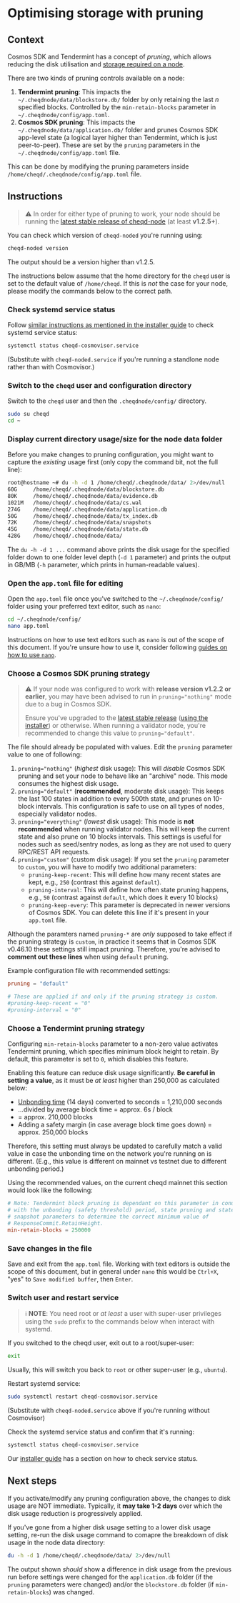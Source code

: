 # Optimising storage with pruning

## Context

Cosmos SDK and Tendermint has a concept of *pruning*, which allows reducing the disk utilisation and [storage required on a node](../setup-and-configure/requirements.md).

There are two kinds of pruning controls available on a node:

1. **Tendermint pruning**: This impacts the `~/.cheqdnode/data/blockstore.db/` folder by only retaining the last *n* specified blocks. Controlled by the `min-retain-blocks` parameter in `~/.cheqdnode/config/app.toml`.
2. **Cosmos SDK pruning**: This impacts the `~/.cheqdnode/data/application.db/` folder and prunes Cosmos SDK app-level state (a logical layer higher than Tendermint, which is just peer-to-peer). These are set by the `pruning` parameters in the `~/.cheqdnode/config/app.toml` file.

This can be done by modifying the pruning parameters inside `/home/cheqd/.cheqdnode/config/app.toml` file.
  
## Instructions

> ⚠️ In order for either type of pruning to work, your node should be running the [latest stable release of cheqd-node](https://github.com/cheqd/cheqd-node/releases/latest) (at least **v1.2.5+**).

You can check which version of `cheqd-noded` you're running using:

```bash
cheqd-noded version
```

The output should be a version higher than v1.2.5.

The instructions below assume that the home directory for the `cheqd` user is set to the default value of `/home/cheqd`. If this is *not* the case for your node, please modify the commands below to the correct path.

### Check systemd service status

Follow [similar instructions as mentioned in the installer guide](../setup-and-configure/README.md) to check systemd service status:

```bash
systemctl status cheqd-cosmovisor.service
```

(Substitute with `cheqd-noded.service` if you're running a standlone node rather than with Cosmovisor.)

### Switch to the `cheqd` user and configuration directory

Switch to the `cheqd` user and then the `.cheqdnode/config/` directory.

```bash
sudo su cheqd
cd ~
```

### Display current directory usage/size for the node data folder

Before you make changes to pruning configuration, you might want to capture the *existing* usage first (only copy the command bit, not the full line):

```bash
root@hostname ~# du -h -d 1 /home/cheqd/.cheqdnode/data/ 2>/dev/null
60G     /home/cheqd/.cheqdnode/data/blockstore.db
80K     /home/cheqd/.cheqdnode/data/evidence.db
1021M   /home/cheqd/.cheqdnode/data/cs.wal
274G    /home/cheqd/.cheqdnode/data/application.db
50G     /home/cheqd/.cheqdnode/data/tx_index.db
72K     /home/cheqd/.cheqdnode/data/snapshots
45G     /home/cheqd/.cheqdnode/data/state.db
428G    /home/cheqd/.cheqdnode/data/
```

The `du -h -d 1 ...` command above prints the disk usage for the specified folder down to one folder level depth (`-d 1` parameter) and prints the output in GB/MB (`-h` parameter, which prints in human-readable values).

### Open the `app.toml` file for editing

Open the `app.toml` file once you've switched to the `~/.cheqdnode/config/` folder using your preferred text editor, such as `nano`:

```bash
cd ~/.cheqdnode/config/
nano app.toml
```

Instructions on how to use text editors such as `nano` is out of the scope of this document. If you're unsure how to use it, consider following [guides on how to use `nano`](https://serverpilot.io/docs/how-to-use-nano-to-edit-files/).

### Choose a Cosmos SDK pruning strategy

> ⚠️ If your node was configured to work with **release version v1.2.2 or earlier**, you may have been advised to run in `pruning="nothing"` mode due to a bug in Cosmos SDK.
>
> Ensure you've upgraded to the [latest stable release](https://github.com/cheqd/cheqd-node/releases/latest) ([using the installer](../setup-and-configure/README.md)) or otherwise. When running a validator node, you're recommended to change this value to `pruning="default"`.

The file should already be populated with values. Edit the `pruning` parameter value to one of following:

1. `pruning="nothing"` (*highest* disk usage): This will *disable* Cosmos SDK pruning and set your node to behave like an "archive" node. This mode consumes the highest disk usage.
2. `pruning="default"` (**recommended**, moderate disk usage): This keeps the last 100 states in addition to every 500th state, and prunes on 10-block intervals. This configuration is safe to use on all types of nodes, especially validator nodes.
3. `pruning="everything"` (*lowest* disk usage): This mode is **not recommended** when running validator nodes. This will keep the current state and also prune on 10 blocks intervals. This settings is useful for nodes such as seed/sentry nodes, as long as they are not used to query RPC/REST API requests.
4. `pruning="custom"` (custom disk usage): If you set the `pruning` parameter to `custom`, you will have to modify two additional parameters:
   * `pruning-keep-recent`: This will define how many recent states are kept, e.g., `250` (contrast this against `default`).
   * `pruning-interval`: This will define how often state pruning happens, e.g., `50` (contrast against `default`, which does it every 10 blocks)
   * `pruning-keep-every`: This parameter is deprecated in newer versions of Cosmos SDK. You can delete this line if it's present in your `app.toml` file.

Although the paramters named `pruning-*` are *only* supposed to take effect if the pruning strategy is `custom`, in practice it seems that in Cosmos SDK v0.46.10 these settings still impact pruning. Therefore, you're advised to **comment out these lines** when using `default` pruning.

Example configuration file with recommended settings:

```toml
pruning = "default"

# These are applied if and only if the pruning strategy is custom.
#pruning-keep-recent = "0"
#pruning-interval = "0"
```

### Choose a Tendermint pruning strategy

Configuring `min-retain-blocks` parameter to a non-zero value activates Tendermint pruning, which specifies minimum block height to retain. By default, this parameter is set to `0`, which disables this feature.

Enabling this feature can reduce disk usage significantly. **Be careful in setting a value**, as it must be *at least* higher than 250,000 as calculated below:

* [Unbonding time](../../architecture/adr-list/adr-005-genesis-parameters.md) (14 days) converted to seconds = 1,210,000 seconds
* ...divided by average block time = approx. 6s / block
* = approx. 210,000 blocks
* Adding a safety margin (in case average block time goes down) = approx. 250,000 blocks

Therefore, this setting must always be updated to carefully match a valid value in case the unbonding time on the network you're running on is different. (E.g., this value is different on mainnet vs testnet due to different unbonding period.)

Using the recommended values, on the current cheqd mainnet this section would look like the following:

```toml
# Note: Tendermint block pruning is dependant on this parameter in conunction
# with the unbonding (safety threshold) period, state pruning and state sync
# snapshot parameters to determine the correct minimum value of
# ResponseCommit.RetainHeight.
min-retain-blocks = 250000
```

### Save changes in the file

Save and exit from the `app.toml` file. Working with text editors is outside the scope of this document, but in general under `nano` this would be `Ctrl+X`, "yes" to `Save modified buffer`, then `Enter`.

### Switch user and restart service

> ℹ️ **NOTE**: You need root or *at least* a user with super-user privileges using the `sudo` prefix to the commands below when interact with systemd.

If you switched to the cheqd user, exit out to a root/super-user:

```bash
exit
```

Usually, this will switch you back to `root` or other super-user (e.g., `ubuntu`).

Restart systemd service:

```bash
sudo systemctl restart cheqd-cosmovisor.service
```

(Substitute with `cheqd-noded.service` above if you're running without Cosmovisor)

Check the systemd service status and confirm that it's running:

```bash
systemctl status cheqd-cosmovisor.service
```

Our [installer guide](../setup-and-configure/README.md) has a section on how to check service status.

## Next steps

If you activate/modify any pruning configuration above, the changes to disk usage are NOT immediate. Typically, it **may take 1-2 days** over which the disk usage reduction is progressively applied.

If you've gone from a higher disk usage setting to a lower disk usage setting, re-run the disk usage command to comapre the breakdown of disk usage in the node data directory:

```bash
du -h -d 1 /home/cheqd/.cheqdnode/data/ 2>/dev/null
```

The output shown *should* show a difference in disk usage from the previous run before settings were changed for the `application.db` folder (if the `pruning` parameters were changed) and/or the `blockstore.db` folder (if `min-retain-blocks`) was changed.
